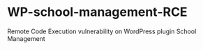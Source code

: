 # WP-school-management-RCE
Remote Code Execution vulnerability on WordPress plugin School Management
